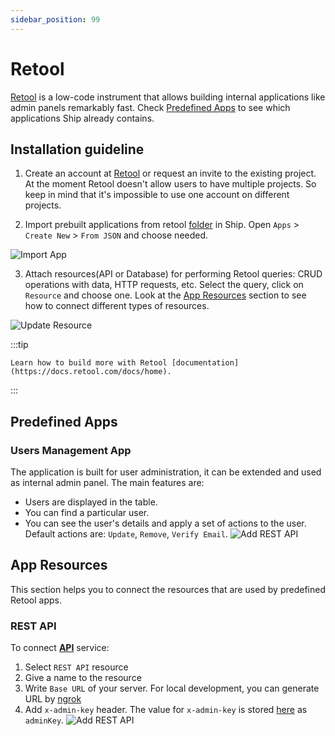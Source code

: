 ```yaml
---
sidebar_position: 99
---
```


# Retool


[Retool](https://retool.com/) is a low-code instrument that allows building internal applications like admin panels remarkably fast. Check [Predefined Apps](#predefined-apps) to see which applications Ship already contains.


## Installation guideline
1. Create an account at [Retool](https://login.retool.com/auth/signup) or request an invite to the existing project. At the moment Retool doesn't allow users to have multiple projects. So keep in mind that it's impossible to use one account on different projects.

2. Import prebuilt applications from retool [folder](https://github.com/paralect/ship/tree/master/services/api-koa/src/config/retool) in Ship. Open `Apps` > ` Create New` > `From JSON` and choose needed.

![Import App](/img/api/retool/import-project.gif)

3. Attach resources(API or Database) for performing Retool queries: СRUD operations with data, HTTP requests, etc. Select the query, click on `Resource` and choose one. Look at the [App Resources](#app-resources) section to see how to connect different types of resources.

![Update Resource](/img/api/retool/update-resources.gif)


:::tip
	
	Learn how to build more with Retool [documentation](https://docs.retool.com/docs/home).
	
:::


## Predefined Apps
### Users Management App
The application is built for user administration, it can be extended and used as internal admin panel. The main features are:
* Users are displayed in the table. 
* You can find a particular user.
* You can see the user's details and apply a set of actions to the user. Default actions are: `Update`, `Remove`, `Verify Email`.
![Add REST API](/img/api/retool/users-managment-table.png)

## App Resources 
This section helps you to connect the resources that are used by predefined Retool apps. 
### REST API
To connect [**API**](/docs/api/overview) service: 
1. Select `REST API` resource
2. Give a name to the resource
3. Write `Base URL` of your server. For local development, you can generate URL by [ngrok](https://ngrok.com/)
4. Add `x-admin-key` header. The value for `x-admin-key` is stored [here](https://github.com/paralect/ship/blob/master/services/api-koa/src/config/environment/development.json) as `adminKey`.
![Add REST API](/img/api/retool/resources-add-rest-api.gif)
